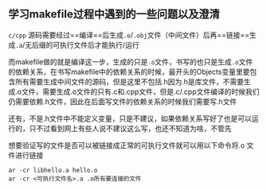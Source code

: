## 学习makefile过程中遇到的一些问题以及澄清

`c/cpp` 源码需要经过==编译==后生成`.o`/`.obj`文件（中间文件）后再==链接==生成`.a`/无后缀的可执行文件后才能执行/运行

而makefile做的就是编译这一步，生成的只是`.o`文件，书写的也只是生成`.o`文件的依赖关系，在书写makefile中的依赖关系的时候，最开头的Objects变量里要包含所有需要生成中间文件的源码，但是这里不包括.h因为.h是库文件，不需要生成.o文件，需要生成.o文件的只有.c和.cpp文件，但是.c/.cpp文件编译的时候我们仍需要依赖.h文件，因此在后面写文件的依赖关系的时候我们需要写.h文件

还有，不是.h文件中不能定义变量，只是不建议，如果依赖关系写好了也是可以运行的，只不过看到网上有些人说不建议这么写，也还不知道为啥，不管先

想要验证写的文件是否可以被链接成正常的可执行文件就可以用以下命令将.o 文件进行链接

```
ar -cr libhello.a hello.o
ar -cr <可执行文件名>.a .o所有要连接的文件
```

